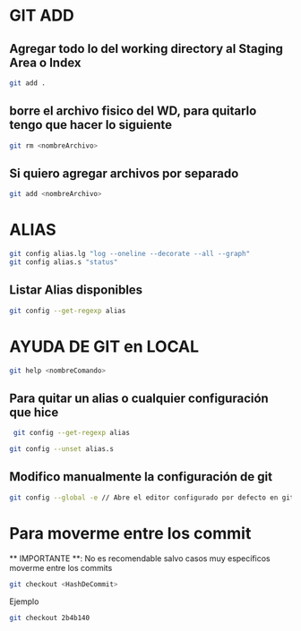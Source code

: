 # GIT ADD

## Agregar todo lo del working directory al Staging Area o Index

```bash
git add .
```

## borre el archivo fisico del WD, para quitarlo tengo que hacer lo siguiente

```bash
git rm <nombreArchivo>
```

## Si quiero agregar archivos por separado

```bash
git add <nombreArchivo>
```

# ALIAS
```bash
git config alias.lg "log --oneline --decorate --all --graph"
git config alias.s "status"
```
## Listar Alias disponibles
```bash
git config --get-regexp alias
```

# AYUDA DE GIT en LOCAL

```bash
git help <nombreComando>
```

## Para quitar un alias o cualquier configuración que hice

```bash
 git config --get-regexp alias
 ```
 
 ```bash
 git config --unset alias.s
 ```
 ## Modifico manualmente la configuración de git
 ```bash
 git config --global -e // Abre el editor configurado por defecto en git 
 ```
 # Para moverme entre los commit
** IMPORTANTE **: No es recomendable salvo casos muy específicos moverme entre los commits

```bash
git checkout <HashDeCommit>
```
Ejemplo 
```bash
git checkout 2b4b140
```